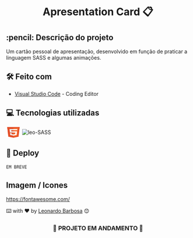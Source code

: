 <h1 align="center">
 Apresentation Card 📋
</h1>

<h2>
  :pencil: Descrição do projeto
</h2>

<p>
Um cartão pessoal de apresentação, desenvolvido em função de praticar a linguagem SASS e algumas animações.
</p>

## 🛠️ Feito com
* [Visual Studio Code](https://code.visualstudio.com) - Coding Editor

## 💻 Tecnologias utilizadas
<div display="flex">
  <img align="center" alt="leo-HTML" height="30" width="40" src="https://raw.githubusercontent.com/devicons/devicon/master/icons/html5/html5-original.svg">
 <img align="center" alt="leo-SASS" height="30" width="40" src="https://cdn.jsdelivr.net/gh/devicons/devicon/icons/sass/sass-original.svg">
</div>

## :link: Deploy

```
EM BREVE
```

## Imagem / Icones

https://fontawesome.com/

⌨️ with ❤️ by [Leonardo Barbosa](https://github.com/leonardojpereira) 😊

<h3 align="center">
  
  :construction: PROJETO EM ANDAMENTO :construction:
  
</h3>
